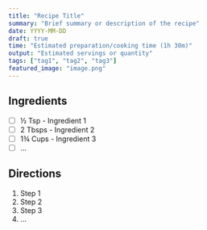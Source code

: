 ```yaml
---
title: "Recipe Title"
summary: "Brief summary or description of the recipe"
date: YYYY-MM-DD
draft: true
time: "Estimated preparation/cooking time (1h 30m)"
output: "Estimated servings or quantity"
tags: ["tag1", "tag2", "tag3"]
featured_image: "image.png"
---
```


## Ingredients

- [ ] ½ Tsp - Ingredient 1
- [ ] 2 Tbsps - Ingredient 2
- [ ] 1¾ Cups - Ingredient 3
- [ ] ...

## Directions

1. Step 1
2. Step 2
3. Step 3
4. ...
